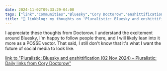 ```yaml
---
date: 2024-11-02T09:33:29-04:00
tags: ["link","Communities","Bluesky","Cory Doctorow","enshittification","federation"]
title: "🔗 linkblog: my thoughts on 'Pluralistic: Bluesky and enshittification (02 Nov 2024) – Pluralistic: Daily links from Cory Doctorow'"
---
```

I appreciate these thoughts from Doctorow. I understand the excitement around Bluesky, I'm happy to follow people there, and I will likely lean into it more as a POSSE vector. That said, I still don't know that it's what I want the future of social media to look like.

[link to "Pluralistic: Bluesky and enshittification (02 Nov 2024) – Pluralistic: Daily links from Cory Doctorow"](https://pluralistic.net/2024/11/02/ulysses-pact/)
